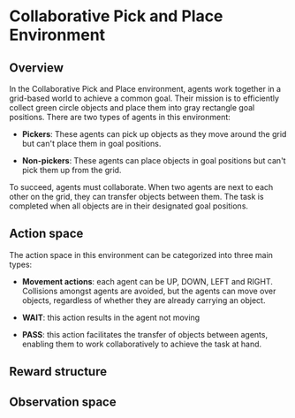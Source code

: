 # Collaborative Pick and Place Environment

## Overview 

In the Collaborative Pick and Place environment, agents work together in a grid-based world to achieve a common goal. Their mission is to efficiently collect green circle objects and place them into gray rectangle goal positions. There are two types of agents in this environment:

- **Pickers**: These agents can pick up objects as they move around the grid but can't place them in goal positions.

- **Non-pickers**: These agents can place objects in goal positions but can't pick them up from the grid.

To succeed, agents must collaborate. When two agents are next to each other on the grid, they can transfer objects between them. The task is completed when all objects are in their designated goal positions.

## Action space

The action space in this environment can be categorized into three main types:

- **Movement actions**: each agent can be UP, DOWN, LEFT and RIGHT. Collisions amongst agents are avoided, but the agents can move over objects, regardless of whether they are already carrying an object. 

- **WAIT**: this action results in the agent not moving

- **PASS**: this action facilitates the transfer of objects between agents, enabling them to work collaboratively to achieve the task at hand. 

## Reward structure 

## Observation space

